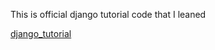 This is official django tutorial code that I leaned

[django_tutorial](https://docs.djangoproject.com/ja/3.0/intro/)
